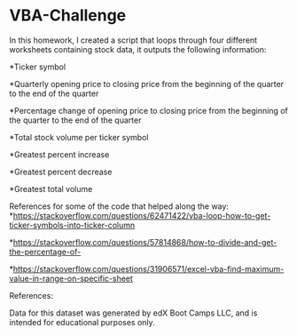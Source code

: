 # VBA-Challenge
In this homework, I created a script that loops through four different worksheets containing stock data, it outputs the following information:

*Ticker symbol

*Quarterly opening price to closing price from the beginning of the quarter to the end of the quarter

*Percentage change of opening price to closing price from the beginning of the quarter to the end of the quarter

*Total stock volume per ticker symbol

*Greatest percent increase

*Greatest percent decrease

*Greatest total volume

References for some of the code that helped along the way:
*https://stackoverflow.com/questions/62471422/vba-loop-how-to-get-ticker-symbols-into-ticker-column

*https://stackoverflow.com/questions/57814868/how-to-divide-and-get-the-percentage-of-

*https://stackoverflow.com/questions/31906571/excel-vba-find-maximum-value-in-range-on-specific-sheet

References:

Data for this dataset was generated by edX Boot Camps LLC, and is intended for educational purposes only.

